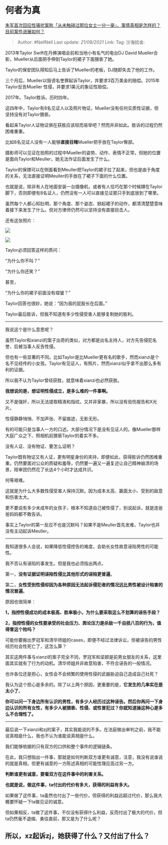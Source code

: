 # 何者为真
[朱军首次回应性骚扰案称「从未触碰过那位女士一分一毫」，事情真相是怎样的？目前案件进展如何？](https://www.zhihu.com/question/435933687/answer/1642891453)
> Author: #NellNell
> Last update: *21/08/2021*
> Link:
> Tag:
> 沙海拾金:

2013年Taylor Swift在丹佛演唱会前和当地小有名气的电台DJ David Mueller合影，Mueller从后面把手伸到Taylor的裙子下面猥亵了她。

Taylor的保安团队得知后马上告诉了Mueller的老板，DJ随即失去了他的工作。

三个月后，Mueller以毁谤名誉罪起诉Taylor，并要求3百万美金的赔偿。2015年Taylor反告Mueller 性侵，并要求1美元的象征性赔偿。

2017年。Taylor胜诉。历时四年。

这四年中，Taylor有8名见证人以及照片物证，Mueller没有任何实质性证据，但坚持没有对Taylor猥亵。

看起来Taylor人证物证俱在获胜应该轻而易举吧？然而并非如此。胜诉的过程仍然困难重重。

比如8名见证人没有一人能够**直接目睹**Mueller把手放在Taylor臀部。

摄影师可以见证在拍照的过程中Mueller的姿势、动作、表情不正常，但她的位置是面向Taylor和Meuller，她无法作证后面发生了什么。

Taylor的保镖可以在侧面看到Meuller把Taylor的裙子拉了起来，但也是由于角度的关系，无法直接证明Meuller的手放在了裙子下面的什么位置。

也就是说，除非有人在地面安装一台摄像机，或者有人恰巧在那个时候蹲在Taylor脚下，否则即便有8名证人，仍然没有一人可以直接见证那只手到底放到了哪里。

虽然每个人都心知肚明，那个角度、那个姿态、掀起裙子的动作，都清清楚楚意味着接下来发生了什么。但对方律师仍然可以坚持没有直接目击人。

还有这张照片：

![](https://pic3.zhimg.com/50/v2-7cd36d493f05c968c430d2d5d6d7e3cf_720w.jpg?source=c8b7c179)

![](https://pic3.zhimg.com/80/v2-7cd36d493f05c968c430d2d5d6d7e3cf_720w.jpg?source=c8b7c179)

Taylor必须回答这样的质问：

“为什么你不叫？”

“为什么你还笑？”

甚至，

“为什么你的裙子前面没有褶皱？”

Taylor回答也很妙，她说：“因为我的屁股长在后面。”

Taylor最后胜诉，但我不知道有多少性侵受害人能够复制她的胜利。

---

我说这个是什么意思呢？

虽然Taylor和xianzi的案子出奇的类似，对方都是出名主持人，对方先告侵犯名誉，后被当事人反告性侵。

但也有一些显著的不同。比如Taylor是比Mueller更有名的歌手，然而xianzi是个名不见经传的小女孩。Taylor有见证人，有照片，然而xianzi似乎拿不出那么多有利的证据。

所以我不认为Taylor曾经获胜，就意味着xianzi也必然获胜。

**我想说的是，想证明性侵成立，是多么难的一件事啊。**

又不是强奸，所以无法提取精液和指纹。又并非家暴，所以没有验伤报告和X光片。

性侵静静悄悄、不加声张、不留痕迹，无影无形。

有的可能只是当事人一方的口述。大部分情况下是没有见证人的。像Mueller那样大庭广众之下、照相机前猥亵Taylor的着实不多。

没有人证、没有物证、要怎么证明？

Taylor既有物证又有人证，更有明星身份的夹持，即便如此，获得胜诉仍然困难重重。仍然要面对公众的质疑和羞辱，仍然要一遍又一遍复述让自己精神崩溃的场景，陪审团仍然花了长达4个小时才达成共识。

何等艰难。

这就是为什么大多数性侵受害人保持沉默。因为成本太高、赢面太小、受到的敌意和伤害太大。

更不要说有多少未成年的女孩子，根本不知道自己被性侵了，别说起诉，就是连爸爸妈妈都不敢告诉。

事实上Taylor的第一反应不也是沉默吗？如果不是Meuller首先发难，Taylor也并没有主动起诉Meuller。

---

我知道很多人会说，如果降低性侵控告的难度，会助长女性故意诬陷男性的可能性。

我不否认有诬陷的事发生。但是我也必须指出两点，

第一，**没有证据证明诬陷性侵比其他形式的诬陷更普遍**。

第二，**女性受到性侵却因为各种原因无法起诉侵犯者的情况远比男性被设计陷害的情况普遍**。

原因也很简单：

**1，指控性侵成功的成本极高、胜率极小，为什么要采取这么不划算的诬告手段？**

**2，指控性侵的女性要承受的社会压力、舆论压力是杀敌一千自损八百的行为，值得冒这个险吗？**

可能你要搬出罗冠军和清华师姐的cases，即便不经过法律诉讼，但被诬告的男性经历社会性死亡了，这怎么算？

其实这两件事与xianzi的案子完全不同，罗冠军和梁颖是前男女朋友的关系，这里面其实就有了行为的动机。清华师姐并非故意陷害，不符合诬告的一般情况。

也许各位还是担心，女性会不会频繁的使用性侵的武器胁迫自己造成自己社死？

我认为这个担心是多余的。除了以上两个原因，更重要的是，**它发生的几率实在是太小了**。

**你可以问一下身边所有认识的男性，有多少人经历过这种诬告。然后你再问一下身边认识的所有女性，有多少人被猥亵、性侵、或性冒犯过？你就知道操这种心是多么不合理性了。**

---

最后说一下xianzi和zj的案子，其实我能说的不多。在法庭做出审判之前，我不能说真相是什么，我也不认为谁能说真相是什么。

我们能够依据的只有双方的口供和整个事件的逻辑链条。

在此，我只想指出一件事，那就是如何判断双方谁更有诚意，注意，我没有说谁说的就是真相，但更有诚意的一方陈述真相的可能性理应高过另一方。

**判断谁更有诚意，要看双方在这件事中的利害关系。**

**也就是说，做这件事，ta付出的代价有多大，获得的利益有多大。**

如果做了这件事，ta虽然也付出了一些代价，但获得的利益远超过代价，那么我大概要怀疑一下ta做见证的诚意。

但如果相反，ta做了这件事，不仅没有获得什么利益，反而付出了极大的代价，但ta仍然毫不退缩、勇往直前，那又是为了什么呢？

## 所以，xz起诉zj，她获得了什么？又付出了什么？
